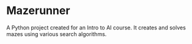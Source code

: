 # Mazerunner
A Python project created for an Intro to AI course. It creates and solves mazes using various search algorithms.
